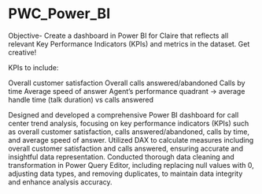 # PWC_Power_BI
Objective-
Create a dashboard in Power BI for Claire that reflects all relevant Key Performance Indicators (KPIs) and metrics in the dataset. Get creative! 

KPIs to include:

Overall customer satisfaction
Overall calls answered/abandoned
Calls by time
Average speed of answer
Agent’s performance quadrant -> average handle time (talk duration) vs calls answered


Designed and developed a comprehensive Power BI dashboard for call center trend analysis, focusing on key performance indicators (KPIs) such as overall customer satisfaction, calls answered/abandoned, calls by time, and average speed of answer.
Utilized DAX to calculate measures including overall customer satisfaction and calls answered, ensuring accurate and insightful data representation.
Conducted thorough data cleaning and transformation in Power Query Editor, including replacing null values with 0, adjusting data types, and removing duplicates, to maintain data integrity and enhance analysis accuracy.
